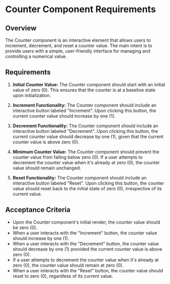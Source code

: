 # Counter Component Requirements

## Overview

The Counter component is an interactive element that allows users to increment, decrement, and reset a counter value. The main intent is to provide users with a simple, user-friendly interface for managing and controlling a numerical value.

## Requirements

1. **Initial Counter Value:** The Counter component should start with an initial value of zero (0). This ensures that the counter is at a baseline state upon initialization.

2. **Increment Functionality:** The Counter component should include an interactive button labeled "Increment". Upon clicking this button, the current counter value should increase by one (1).

3. **Decrement Functionality:** The Counter component should include an interactive button labeled "Decrement". Upon clicking this button, the current counter value should decrease by one (1), given that the current counter value is above zero (0).

4. **Minimum Counter Value:** The Counter component should prevent the counter value from falling below zero (0). If a user attempts to decrement the counter value when it's already at zero (0), the counter value should remain unchanged.

5. **Reset Functionality:** The Counter component should include an interactive button labeled "Reset". Upon clicking this button, the counter value should reset back to the initial state of zero (0), irrespective of its current value.

## Acceptance Criteria

- Upon the Counter component's initial render, the counter value should be zero (0).
- When a user interacts with the "Increment" button, the counter value should increase by one (1).
- When a user interacts with the "Decrement" button, the counter value should decrease by one (1) provided the current counter value is above zero (0).
- If a user attempts to decrement the counter value when it's already at zero (0), the counter value should remain at zero (0).
- When a user interacts with the "Reset" button, the counter value should reset to zero (0), regardless of its current value.
